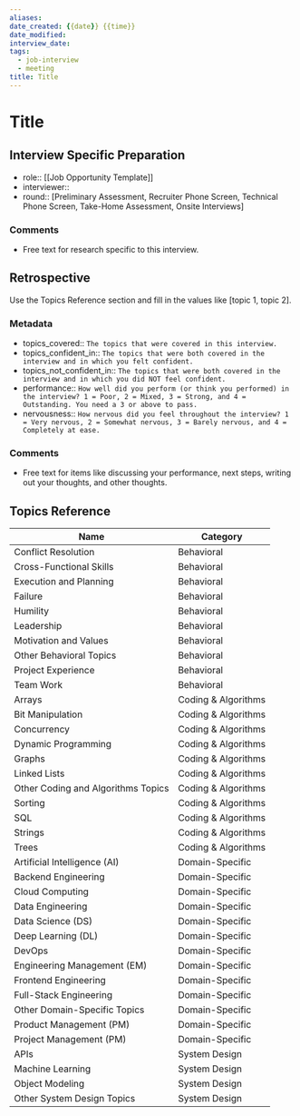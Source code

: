 ```yaml
---
aliases: 
date_created: {{date}} {{time}}
date_modified: 
interview_date: 
tags:
  - job-interview
  - meeting
title: Title
---
```


# Title

## Interview Specific Preparation

- role:: [[Job Opportunity Template]]
- interviewer::
- round:: [Preliminary Assessment, Recruiter Phone Screen, Technical Phone Screen, Take-Home Assessment, Onsite Interviews]

### Comments

- Free text for research specific to this interview.

## Retrospective

Use the Topics Reference section and fill in the values like [topic 1, topic 2].

### Metadata

- topics_covered:: `The topics that were covered in this interview.`
- topics_confident_in:: `The topics that were both covered in the interview and in which you felt confident.`
- topics_not_confident_in:: `The topics that were both covered in the interview and in which you did NOT feel confident.`
- performance:: `How well did you perform (or think you performed) in the interview? 1 = Poor, 2 = Mixed, 3 = Strong, and 4 = Outstanding. You need a 3 or above to pass.`
- nervousness:: `How nervous did you feel throughout the interview? 1 = Very nervous, 2 = Somewhat nervous, 3 = Barely nervous, and 4 = Completely at ease.`

### Comments

- Free text for items like discussing your performance, next steps, writing out your thoughts, and other thoughts.

## Topics Reference

| Name                               | Category            |
| ---------------------------------- | ------------------- |
| Conflict Resolution                | Behavioral          |
| Cross-Functional Skills            | Behavioral          |
| Execution and Planning             | Behavioral          |
| Failure                            | Behavioral          |
| Humility                           | Behavioral          |
| Leadership                         | Behavioral          |
| Motivation and Values              | Behavioral          |
| Other Behavioral Topics            | Behavioral          |
| Project Experience                 | Behavioral          |
| Team Work                          | Behavioral          |
| Arrays                             | Coding & Algorithms |
| Bit Manipulation                   | Coding & Algorithms |
| Concurrency                        | Coding & Algorithms |
| Dynamic Programming                | Coding & Algorithms |
| Graphs                             | Coding & Algorithms |
| Linked Lists                       | Coding & Algorithms |
| Other Coding and Algorithms Topics | Coding & Algorithms |
| Sorting                            | Coding & Algorithms |
| SQL                                | Coding & Algorithms |
| Strings                            | Coding & Algorithms |
| Trees                              | Coding & Algorithms |
| Artificial Intelligence (AI)       | Domain-Specific     |
| Backend Engineering                | Domain-Specific     |
| Cloud Computing                    | Domain-Specific     |
| Data Engineering                   | Domain-Specific     |
| Data Science (DS)                  | Domain-Specific     |
| Deep Learning (DL)                 | Domain-Specific     |
| DevOps                             | Domain-Specific     |
| Engineering Management (EM)        | Domain-Specific     |
| Frontend Engineering               | Domain-Specific     |
| Full-Stack Engineering             | Domain-Specific     |
| Other Domain-Specific Topics       | Domain-Specific     |
| Product Management (PM)            | Domain-Specific     |
| Project Management (PM)            | Domain-Specific     |
| APIs                               | System Design       |
| Machine Learning                   | System Design       |
| Object Modeling                    | System Design       |
| Other System Design Topics         | System Design       |